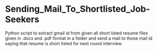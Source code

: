 # Sending_Mail_To_Shortlisted_Job-Seekers
Python script to extract gmail id from given all short listed resume files given in .docx and .pdf  format in a folder and send a mail to those mail id saying that resume is short listed for next round interview.
